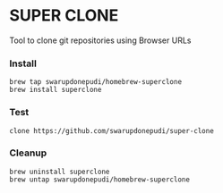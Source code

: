 # SUPER CLONE

Tool to clone git repositories using Browser URLs

### Install

```
brew tap swarupdonepudi/homebrew-superclone
brew install superclone
```

### Test

```
clone https://github.com/swarupdonepudi/super-clone
```

### Cleanup

```
brew uninstall superclone
brew untap swarupdonepudi/homebrew-superclone
```